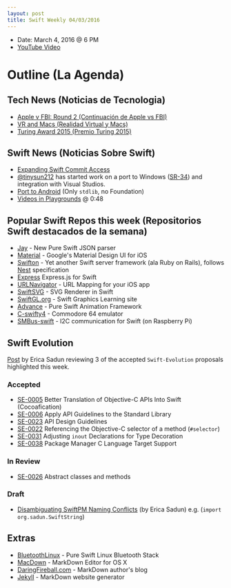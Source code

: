 ```yaml
---
layout: post
title: Swift Weekly 04/03/2016
---
```


- Date: March 4, 2016 @ 6 PM
- [YouTube Video](https://www.youtube.com/watch?v=GnHPwxhq2Cs)

# Outline (La Agenda)

## Tech News (Noticias de Tecnologia)

- [Apple v FBI: Round 2 (Continuación de Apple vs FBI)](http://techcrunch.com/2016/03/04/fbi-forcing-apple-to-weaken-ios-security-could-endanger-lives-warns-un-commissioner-for-human-rights/)
- [VR and Macs (Realidad Virtual y Macs)](http://thenextweb.com/apple/2016/03/03/oculus-founder-says-apple-needs-to-make-a-good-computer-if-they-want-great-vr/)
- [Turing Award 2015 (Premio Turing 2015)](http://thenextweb.com/insider/2016/03/02/encryption-wins-this-years-turing-award/)

## Swift News (Noticias Sobre Swift)

- [Expanding Swift Commit Access](https://swift.org/blog/swift-commit-access/)
- [@tinysun212](http://twitter.com/tinysun212) has started work on a port to Windows ([SR-34](https://bugs.swift.org/browse/SR-34)) and integration with Visual Studios.
- [Port to Android](https://github.com/apple/swift/pull/1442) (Only `stdlib`, no Foundation)
- [Videos in Playgrounds](http://ericasadun.com/2016/03/01/beta-5-embedding-video-in-playgrounds) @ 0:48

## Popular Swift Repos this week (Repositorios Swift destacados de la semana)

- [Jay](https://github.com/czechboy0/Jay) - New Pure Swift JSON parser
- [Material](https://github.com/CosmicMind/Material) - Google's Material Design UI for iOS
- [Swifton](https://github.com/necolt/Swifton) - Yet another Swift server framework (ala Ruby on Rails), follows [Nest](https://github.com/nestproject/Nest) specification
- [Express](https://github.com/crossroadlabs/Express) Express.js for Swift
- [URLNavigator](https://github.com/devxoul/URLNavigator) - URL Mapping for your iOS app
- [SwiftSVG](https://github.com/mchoe/SwiftSVG) - SVG Renderer in Swift
- [SwiftGL.org](http://www.swiftgl.org
) - Swift Graphics Learning site
- [Advance](https://github.com/storehouse/Advance) - Pure Swift Animation Framework
- [C-swifty4](https://github.com/Sephiroth87/C-swifty4) - Commodore 64 emulator
- [SMBus-swift](https://github.com/Sephiroth87/SMBus-swift) - I2C communication for Swift (on Raspberry Pi)

## Swift Evolution
[Post](http://ericasadun.com/2016/03/03/swift-evolution-acceptances-the-big-three/) by Erica Sadun reviewing 3 of the accepted `Swift-Evolution` proposals highlighted this week.

### Accepted

- [SE-0005](https://github.com/apple/swift-evolution/blob/master/proposals/0005-objective-c-name-translation.md) Better Translation of Objective-C APIs Into Swift (Cocoafication)
- [SE-0006](https://github.com/apple/swift-evolution/blob/master/proposals/0006-apply-api-guidelines-to-the-standard-library.md) Apply API Guidelines to the Standard Library
- [SE-0023](https://github.com/apple/swift-evolution/blob/master/proposals/0023-api-guidelines.md) API Design Guidelines
- [SE-0022](https://github.com/apple/swift-evolution/blob/master/proposals/0022-objc-selectors.md) Referencing the Objective-C selector of a method (`#selector`)
- [SE-0031](https://github.com/apple/swift-evolution/blob/master/proposals/0031-adjusting-inout-declarations.md) Adjusting `inout` Declarations for Type Decoration
- [SE-0038](https://github.com/apple/swift-evolution/blob/master/proposals/0038-swiftpm-c-language-targets.md) Package Manager C Language Target Support

### In Review

- [SE-0026](https://github.com/apple/swift-evolution/blob/master/proposals/0026-abstract-classes-and-methods.md) Abstract classes and methods

### Draft

- [Disambiguating SwiftPM Naming Conflicts](https://github.com/erica/swift-evolution/blob/dd3d6641d826e4a49c08fae4bd295bb1bbcaeef9/proposals/00X1-disambiguatingswiftpm.md) (by Erica Sadun) e.g. (`import org.sadun.SwiftString`)

## Extras

- [BluetoothLinux](https://github.com/PureSwift/BluetoothLinux) - Pure Swift Linux Bluetooth Stack
- [MacDown](http://macdown.uranusjr.com/) - MarkDown Editor for OS X
- [DaringFireball.com](http://DaringFireball.com) - MarkDown author's blog
- [Jekyll](http://jekyllrb.com) - MarkDown website generator